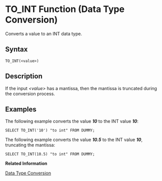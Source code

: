 <!-- loio20ef08b775191014b8f4f7fad1c7f0f1 -->

# TO\_INT Function \(Data Type Conversion\)

Converts a value to an INT data type.



<a name="loio20ef08b775191014b8f4f7fad1c7f0f1__sql_function_to_int_1sql_function_to_int_syntax"/>

## Syntax

```
TO_INT(<value>)
```



<a name="loio20ef08b775191014b8f4f7fad1c7f0f1__sql_function_to_int_1sql_function_to_int_description"/>

## Description

If the input *<value\>* has a mantissa, then the mantissa is truncated during the conversion process.



<a name="loio20ef08b775191014b8f4f7fad1c7f0f1__sql_function_to_int_1sql_function_to_int_examples"/>

## Examples

The following example converts the value ***10*** to the INT value ***10***:

```
SELECT TO_INT('10') "to int" FROM DUMMY;
```

The following example converts the value ***10.5*** to the INT value ***10***, truncating the mantissa:

```
SELECT TO_INT(10.5) "to int" FROM DUMMY;
```

**Related Information**  


[Data Type Conversion](../data-type-conversion-46ff965.md "Both implicit and explicit data type conversions are allowed in the SAP HANA database.")

